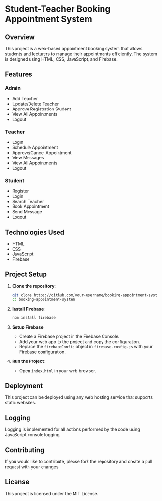 # Student-Teacher Booking Appointment System

## Overview

This project is a web-based appointment booking system that allows students and lecturers to manage their appointments efficiently. The system is designed using HTML, CSS, JavaScript, and Firebase.

## Features

### Admin
- Add Teacher
- Update/Delete Teacher
- Approve Registration Student
- View All Appointments
- Logout

### Teacher
- Login
- Schedule Appointment
- Approve/Cancel Appointment
- View Messages
- View All Appointments
- Logout

### Student
- Register
- Login
- Search Teacher
- Book Appointment
- Send Message
- Logout

## Technologies Used

- HTML
- CSS
- JavaScript
- Firebase

## Project Setup

1. **Clone the repository**:
    ```bash
    git clone https://github.com/your-username/booking-appointment-system.git
    cd booking-appointment-system
    ```

2. **Install Firebase**:
    ```bash
    npm install firebase
    ```

3. **Setup Firebase**:
    - Create a Firebase project in the Firebase Console.
    - Add your web app to the project and copy the configuration.
    - Replace the `firebaseConfig` object in `firebase-config.js` with your Firebase configuration.

4. **Run the Project**:
    - Open `index.html` in your web browser.

## Deployment

This project can be deployed using any web hosting service that supports static websites.

## Logging

Logging is implemented for all actions performed by the code using JavaScript console logging.

## Contributing

If you would like to contribute, please fork the repository and create a pull request with your changes.

## License

This project is licensed under the MIT License.

